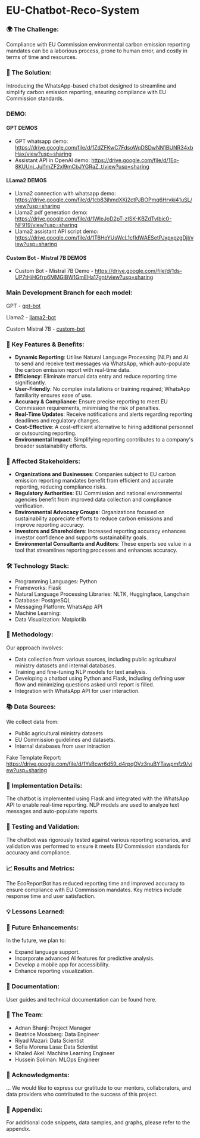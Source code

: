 # EU-Chatbot-Reco-System

### 🌍 The Challenge:
Compliance with EU Commission environmental carbon emission reporting mandates can be a laborious process, prone to human error, and costly in terms of time and resources.

### 🤖 The Solution:
Introducing the WhatsApp-based chatbot designed to streamline and simplify carbon emission reporting, ensuring compliance with EU Commission standards.

### DEMO:
#### GPT DEMOS
- GPT whatsapp demo: https://drive.google.com/file/d/1ZdZFKwC7FdsoWqDSDwNN1BUNR34xbHax/view?usp=sharing
- Assistant API in OpenAI demo:
https://drive.google.com/file/d/1Eq-8KUUni_Jul1mZF2xl9mCbJYGRaZ_t/view?usp=sharing
#### LLama2 DEMOS
- Llama2 connection with whatsapp demo:
https://drive.google.com/file/d/1cb83jhmdXKi2ctPJBOPmq6Hrvki41uSL/view?usp=sharing
- Llama2 pdf generation demo:
https://drive.google.com/file/d/1WleJoD2pT-zISK-KBZdTvIbic0-NF919/view?usp=sharing
- Llama2 assistant API script demo:
https://drive.google.com/file/d/1T6HeYUsWcL1cfIdWAESetPJxpxpzgDjl/view?usp=sharing
#### Custom Bot - Mistral 7B DEMOS
- Custom Bot - Mistral 7B Demo - https://drive.google.com/file/d/1ds-UP7tHiHGfrp6MMGlBW1GmEHa17gnt/view?usp=sharing

### Main Development Branch for each model:
GPT - [gpt-bot](https://github.com/adnanbhanji/EU-Chatbot-Reco-System/tree/gpt-bot)

Llama2 - [llama2-bot](https://github.com/adnanbhanji/EU-Chatbot-Reco-System/tree/llama2-bot)

Custom Mistral 7B - [custom-bot](https://github.com/adnanbhanji/EU-Chatbot-Reco-System/tree/custom-bot)

### 🔑 Key Features & Benefits:

- **Dynamic Reporting**: Utilise Natural Language Processing (NLP) and AI to send and receive text messages via WhatsApp, which auto-populate the carbon emission report with real-time data.
- **Efficiency**: Eliminate manual data entry and reduce reporting time significantly.
- **User-Friendly**: No complex installations or training required; WhatsApp familiarity ensures ease of use.
- **Accuracy & Compliance**: Ensure precise reporting to meet EU Commission requirements, minimising the risk of penalties.
- **Real-Time Updates**: Receive notifications and alerts regarding reporting deadlines and regulatory changes.
- **Cost-Effective**: A cost-efficient alternative to hiring additional personnel or outsourcing reporting.
- **Environmental Impact**: Simplifying reporting contributes to a company's broader sustainability efforts.

### 🤝 Affected Stakeholders:

- **Organizations and Businesses**: Companies subject to EU carbon emission reporting mandates benefit from efficient and accurate reporting, reducing compliance risks.
- **Regulatory Authorities**: EU Commission and national environmental agencies benefit from improved data collection and compliance verification.
- **Environmental Advocacy Groups**: Organizations focused on sustainability appreciate efforts to reduce carbon emissions and improve reporting accuracy.
- **Investors and Shareholders**: Increased reporting accuracy enhances investor confidence and supports sustainability goals.
- **Environmental Consultants and Auditors**: These experts see value in a tool that streamlines reporting processes and enhances accuracy.

### 🛠️ Technology Stack:

- Programming Languages: Python
- Frameworks: Flask
- Natural Language Processing Libraries: NLTK, Huggingface, Langchain
- Database: PostgreSQL
- Messaging Platform: WhatsApp API
- Machine Learning:
- Data Visualization: Matplotlib

### 🧠 Methodology:

Our approach involves:

- Data collection from various sources, including public agricultural ministry datasets and internal databases.
- Training and fine-tuning NLP models for text analysis.
- Developing a chatbot using Python and Flask, including defining user flow and minimizing questions asked until report is filled.
- Integration with WhatsApp API for user interaction.

### 📚 Data Sources:

We collect data from:

- Public agricultural ministry datasets
- EU Commission guidelines and datasets.
- Internal databases from user intraction

Fake Template Report: https://drive.google.com/file/d/1YsBcwr6d59_d4rpqOVz3nuBYTawpmfz9/view?usp=sharing

### 🚀 Implementation Details:

The chatbot is implemented using Flask and integrated with the WhatsApp API to enable real-time reporting. NLP models are used to analyze text messages and auto-populate reports.

### 🧪 Testing and Validation:

The chatbot was rigorously tested against various reporting scenarios, and validation was performed to ensure it meets EU Commission standards for accuracy and compliance.

### 📈 Results and Metrics:

The EcoReportBot has reduced reporting time and improved accuracy to ensure compliance with EU Commission mandates. Key metrics include response time and user satisfaction.

### 💡 Lessons Learned:

### 📆 Future Enhancements:

In the future, we plan to:

- Expand language support.
- Incorporate advanced AI features for predictive analysis.
- Develop a mobile app for accessibility.
- Enhance reporting visualization.

### 📄 Documentation:

User guides and technical documentation can be found here.

### 👥 The Team:

- Adnan Bhanji: Project Manager
- Beatrice Mossberg: Data Engineer
- Riyad Mazari: Data Scientist
- Sofia Morena Lasa: Data Scientist
- Khaled Akel: Machine Learning Engineer
- Hussein Soliman: MLOps Engineer

### 🙏 Acknowledgments:
...
We would like to express our gratitude to our mentors, collaborators, and data providers who contributed to the success of this project.
### 📜 Appendix:

For additional code snippets, data samples, and graphs, please refer to the appendix.
